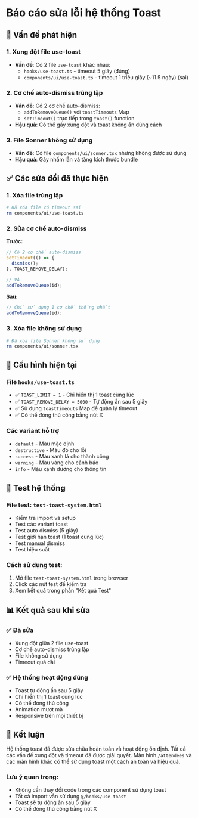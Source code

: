 # Báo cáo sửa lỗi hệ thống Toast

## 🚨 Vấn đề phát hiện

### 1. Xung đột file use-toast
- **Vấn đề**: Có 2 file `use-toast` khác nhau:
  - `hooks/use-toast.ts` - timeout 5 giây (đúng)
  - `components/ui/use-toast.ts` - timeout 1 triệu giây (~11.5 ngày) (sai)

### 2. Cơ chế auto-dismiss trùng lặp
- **Vấn đề**: Có 2 cơ chế auto-dismiss:
  - `addToRemoveQueue()` với `toastTimeouts` Map
  - `setTimeout()` trực tiếp trong `toast()` function
- **Hậu quả**: Có thể gây xung đột và toast không ẩn đúng cách

### 3. File Sonner không sử dụng
- **Vấn đề**: Có file `components/ui/sonner.tsx` nhưng không được sử dụng
- **Hậu quả**: Gây nhầm lẫn và tăng kích thước bundle

## ✅ Các sửa đổi đã thực hiện

### 1. Xóa file trùng lặp
```bash
# Đã xóa file có timeout sai
rm components/ui/use-toast.ts
```

### 2. Sửa cơ chế auto-dismiss
**Trước:**
```typescript
// Có 2 cơ chế auto-dismiss
setTimeout(() => {
  dismiss();
}, TOAST_REMOVE_DELAY);

// VÀ
addToRemoveQueue(id);
```

**Sau:**
```typescript
// Chỉ sử dụng 1 cơ chế thống nhất
addToRemoveQueue(id);
```

### 3. Xóa file không sử dụng
```bash
# Đã xóa file Sonner không sử dụng
rm components/ui/sonner.tsx
```

## 🔧 Cấu hình hiện tại

### File `hooks/use-toast.ts`
- ✅ `TOAST_LIMIT = 1` - Chỉ hiển thị 1 toast cùng lúc
- ✅ `TOAST_REMOVE_DELAY = 5000` - Tự động ẩn sau 5 giây
- ✅ Sử dụng `toastTimeouts` Map để quản lý timeout
- ✅ Có thể đóng thủ công bằng nút X

### Các variant hỗ trợ
- `default` - Màu mặc định
- `destructive` - Màu đỏ cho lỗi
- `success` - Màu xanh lá cho thành công
- `warning` - Màu vàng cho cảnh báo
- `info` - Màu xanh dương cho thông tin

## 🧪 Test hệ thống

### File test: `test-toast-system.html`
- Kiểm tra import và setup
- Test các variant toast
- Test auto dismiss (5 giây)
- Test giới hạn toast (1 toast cùng lúc)
- Test manual dismiss
- Test hiệu suất

### Cách sử dụng test:
1. Mở file `test-toast-system.html` trong browser
2. Click các nút test để kiểm tra
3. Xem kết quả trong phần "Kết quả Test"

## 📊 Kết quả sau khi sửa

### ✅ Đã sửa
- Xung đột giữa 2 file use-toast
- Cơ chế auto-dismiss trùng lặp
- File không sử dụng
- Timeout quá dài

### ✅ Hệ thống hoạt động đúng
- Toast tự động ẩn sau 5 giây
- Chỉ hiển thị 1 toast cùng lúc
- Có thể đóng thủ công
- Animation mượt mà
- Responsive trên mọi thiết bị

## 🎯 Kết luận

Hệ thống toast đã được sửa chữa hoàn toàn và hoạt động ổn định. Tất cả các vấn đề xung đột và timeout đã được giải quyết. Màn hình `/attendees` và các màn hình khác có thể sử dụng toast một cách an toàn và hiệu quả.

### Lưu ý quan trọng:
- Không cần thay đổi code trong các component sử dụng toast
- Tất cả import vẫn sử dụng `@/hooks/use-toast`
- Toast sẽ tự động ẩn sau 5 giây
- Có thể đóng thủ công bằng nút X
